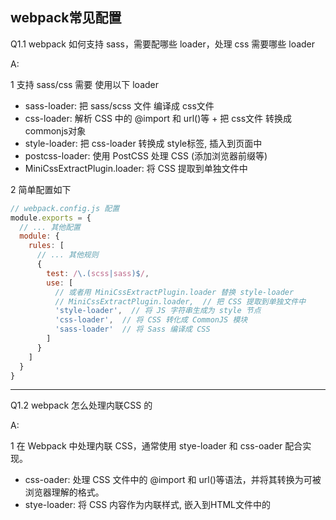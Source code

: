 ## webpack常见配置

Q1.1 webpack 如何支持 sass，需要配哪些 loader，处理 css 需要哪些 loader

A: <br/>

1 支持 sass/css 需要 使用以下 loader
  - sass-loader: 把 sass/scss 文件 编译成 css文件
  - css-loader: 解析 CSS 中的 @import 和 url()等 + 把 css文件 转换成 commonjs对象
  - style-loader: 把 css-loader 转换成 style标签, 插入到页面中  
  - postcss-loader: 使用 PostCSS 处理 CSS (添加浏览器前缀等)
  - MiniCssExtractPlugin.loader: 将 CSS 提取到单独文件中

2 简单配置如下

```js
// webpack.config.js 配置
module.exports = {
  // ... 其他配置
  module: {
    rules: [
      // ... 其他规则
      {
        test: /\.(scss|sass)$/,
        use: [
          // 或者用 MiniCssExtractPlugin.loader 替换 style-loader
          // MiniCssExtractPlugin.loader,  // 把 CSS 提取到单独文件中
          'style-loader',  // 将 JS 字符串生成为 style 节点
          'css-loader',  // 将 CSS 转化成 CommonJS 模块
          'sass-loader'  // 将 Sass 编译成 CSS
        ]
      }
    ]
  }
}
```


--------------------------------------------------------------------------------
Q1.2 webpack 怎么处理内联CSS 的

A: <br/>

1 在 Webpack 中处理内联 CSS，通常使用 stye-loader 和 css-oader 配合实现。
  - css-oader: 处理 CSS 文件中的 @import 和 url()等语法，并将其转换为可被浏览器理解的格式。
  - stye-loader: 将 CSS 内容作为内联样式, 嵌入到HTML文件中的 <style> 标签里

具体配置如下:

```js
// webpack.config.js 配置
module.exports = {
  // ... 其他配置
  module: {
    rules: [
      // ... 其他规则
      {
        test: /\.css$/,
        use: ['style-loader', 'css-loader']
      }
    ]
  }
}
```

2 内联 CSS 的作用:
  - 开发环境优化: 在开发过程中，使用 style-loader 内联 CSS 可以避免生成多个独立的 CSS 文件，方便快速调试和更新样式。
  - 样式快速加载: 将 CSS 内联到 JS 中可以减少请求数量，提高页面的加载速度(尤其是小型项目)。

3 生产环境优化
  - 虽然内联CSS 在开发时很方便，但在生产环境中，通常使用 MinicsExtractpluoin 来提取 CSS 到独立文件，这样可以提高加载性能和缓存效果


----------------------------------------------------------------------------------------
Q2.1 说一下 webpack 中 css-loader 和 style-loader 的区别，file-loader 和 url-loader 的区别

A: <br/>

1 css-loader 和 style-loader 的区别：

css-loader:
  - 作用：解析 CSS 文件
  - 将 CSS 转换为 CommonJS 模块
  - 处理 CSS 中的依赖关系（@import 和 url() 等）
  - 输出：JavaScript 模块，包含 CSS 代码
  - 使用场景：必须配合 style-loader 或 MiniCssExtractPlugin.loader 使用

style-loader:
  - 作用：将 CSS 注入到 DOM
  - 在 `<head>` 中创建 `<style>` 标签
  - 将 CSS 内容写入到 style 标签中
  - 可以处理 CSS 模块热替换（HMR）
  - 开发环境常用，生产环境通常用 MiniCssExtractPlugin 替代


2 file-loader 和 url-loader 的区别：

file-loader:
  - 作用：处理文件导入（复制文件到构建目录）
  - 可以指定 文件输出路径 和 文件名规则
  - 返回文件的 URL（publicPath + 输出路径）
  - 适用于：图片、字体、媒体等大文件

url-loader:
  - 作用：可以将文件转为 base64 URI
  - 是 file-loader 的增强版
  - 可配置 文件大小限制（limit）：
    - 小于限制：转换为 base64 URI
    - 大于限制：自动调用 file-loader 处理
  - 优点：减少小文件的 HTTP 请求
  - 缺点：base64 会增加文件体积（约 33%）

3 使用建议

CSS 处理：
  - 开发环境：style-loader + css-loader
  - 生产环境：MiniCssExtractPlugin.loader + css-loader

文件处理：
  - Webpack 4：使用 file-loader 或 url-loader
  - Webpack 5：推荐使用内置的资源模块（Asset Modules）
  - 小文件：使用 base64 内联（url-loader 或 asset/inline）
  - 大文件：输出单独文件（file-loader 或 asset/resource）


4 Webpack 5 的新特性

资源模块（Asset Modules）
  - Webpack 5 内置了对资源文件的支持，不再需要 file-loader 和 url-loader
  - 通过 `type` 属性配置资源处理方式：
    - `asset`：自动选择导出单独文件或 base64
    - `asset/inline`：替代 url-loader
    - `asset/resource`：替代 file-loader 和 raw-loader


示例配置：
```js
// Webpack 5 配置
module.exports = {
  module: {
    rules: [
      {
        // 处理图片
        test: /\.(png|jpg|gif|jpeg)$/i,
        type: 'asset',
        parser: {
          dataUrlCondition: {
            maxSize: 8 * 1024 // 8kb
          }
        },
        generator: {
          filename: 'images/[hash][ext][query]'
        }
      },
      {
        // 处理字体文件
        test: /\.(woff|woff2|eot|ttf|otf)$/i,
        type: 'asset/resource',
        generator: {
          filename: 'fonts/[hash][ext][query]'
        }
      }
    ]
  }
}
```



## 参考文档

[01.1-珠峰- webpack基础含义 + 常用配置1](http://www.zhufengpeixun.com/strong/html/26.webpack-1-basic.html) <br/>
[01.2-珠峰- webpack基础含义 + 常用配置2](http://www.zhufengpeixun.com/strong/html/103.1.webpack-usage.html) <br/>


[02.1-珠峰- webpack常见性能优化方法2](http://www.zhufengpeixun.com/strong/html/103.9.webpack-optimize2.html)  <br/>


[03.1-珠峰- webpack5 新特性](http://www.zhufengpeixun.com/strong/html/103.11.webpack5.html) <br/>